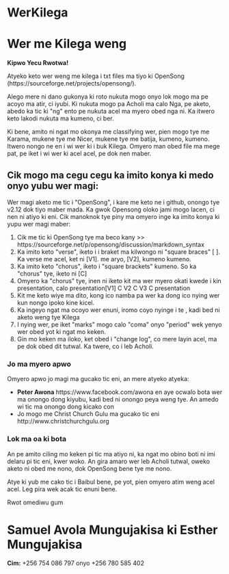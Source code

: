 # WerKilega
<h1>Wer me Kilega weng</h1>

<b>Kipwo Yecu Rwotwa!</b><br>
<p>Atyeko keto wer weng me kilega i txt files ma tiyo ki OpenSong (https://sourceforge.net/projects/opensong/). </p>
<p>Alego mere ni dano gukonya ki roto nukuta mogo onyo lok mogo ma pe acoyo ma atir, ci iyubi.
Ki nukuta mogo pa Acholi ma calo Nga, pe aketo, abedo ka tic ki "ng" ento pe nukuta acel ma myero obed nga ni.
Ka itwero keto lakodi nukuta ma kumeno, ci ber.</p>

<p>Ki bene, amito ni ngat mo okonya me classifying wer, pien mogo tye me Karama, mukene tye me Nicer, mukene tye me batija, kumeno, kumeno. Itwero nongo ne en i wi wer ki i buk Kilega. Omyero man obed file ma mege pat, pe iket i wi wer ki acel acel, pe dok nen maber.</p>
<h2>Cik mogo ma cegu cegu ka imito konya ki medo onyo yubu wer magi:</h2>
<p>Wer magi aketo me tic i "OpenSong", i kare me keto ne i github, onongo tye v2.12 dok tiyo maber mada. Ka gwok Opensong oloko jami mogo lacen, ci nen ni atiyo ki eni. Cik manoknok tye piny ma omyero inge ka imito konya ki yupu wer magi maber:</p>
<ol>
  <li>Cik me tic ki OpenSong tye ma beco kany >> https://sourceforge.net/p/opensong/discussion/markdown_syntax </li>
  <li>Ka imito keto "verse", iketo i i braket ma kilwongo ni "square braces" [ ]. Ka verse me acel, ket ni [V1]. me aryo, [V2], kumeno kumeno.</li>
  <li>Ka imito keto "chorus", iketo i "square brackets" kumeno. So ka "chorus" tye, iketo ni [C]</li>
  <li>Omyero ka "chorus" tye, inen ni iketo kit ma wer myero okati kwede i kin presentation, calo presentation[V1] C V2 C V3 C presentation</li>
  <li>Kit me keto wiye ma dito, kong ico namba pa wer ka dong ico nying wer kun nongo ipoko kine kicel.</li>
  <li>Ka ingeyo ngat ma ocoyo wer enuni, iromo coyo nyinge i te <author></author>, kadi bed ni aketo weng tye Kilega</li>
  <li>I nying wer, pe iket "marks" mogo calo "coma" onyo "period" wek yenyo wer obed yot ki ngat mo keken.</li>
  <li>Gin mo keken ma iloko, ket obed i "change log", co mere layin acel, ma pe dok obed dit tutwal. Ka twere, co i leb Acholi.</li>
  </ol>
  <h3>Jo ma myero apwo</h3>
  Omyero apwo jo magi ma gucako tic eni, an mere atyeko atyeka:
  <ul>
  <li> <b>Peter Awona</b> https://www.facebook.com/awona en aye ocwalo bota wer ma onongo dong kiyubu, kadi bed ni onongo peya weng tye. An amedo wi tic ma onongo dong kicako con</li>
  <li>Jo mogo me Christ Church Gulu ma gucako tic eni http://www.christchurchgulu.org </li>
  </ul>
  <h3>Lok ma oa ki bota</h3>
  <p> An pe amito ciling mo keken pi tic ma atiyo ni, ka ngat mo obino boti ni imi delaru pi tic eni, kwer woko. An gira amaro wer leb Acholi tutwal, oweko aketo ni obed me nono, dok OpenSong bene tye me nono.</p>
  <p>Atye ki yub me cako tic i Baibul bene, pe yot, pien omyero atim weng acel acel. Leg pira wek acak tic enuni bene.</p>
  <p>Rwot omediwu gum</p>
  
  <h1>Samuel Avola Mungujakisa ki Esther Mungujakisa</h1>
  <p><b>Cim:</b> +256 754 086 797 onyo +256 780 585 402</p>
